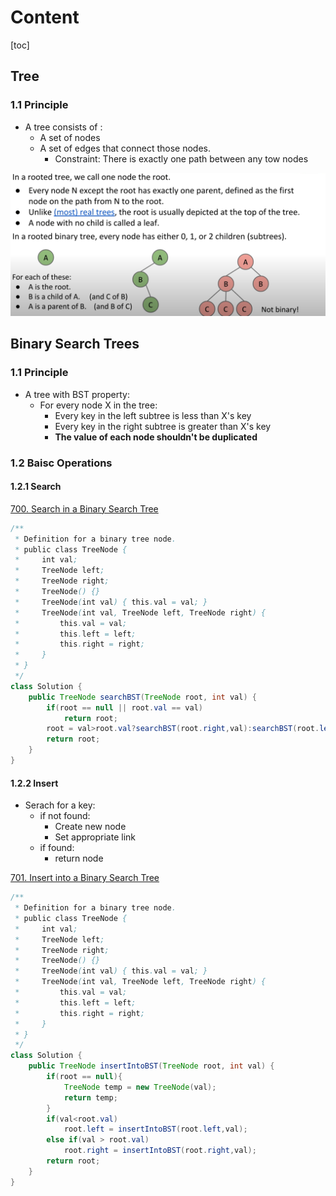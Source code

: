 # Content

[toc]

## Tree

### 1.1 Principle

- A tree consists of :
  - A set of nodes
  - A set of edges that connect those nodes.
    - Constraint: There is exactly one path between any tow nodes

![IMG_0772](../imgs/IMG_0772.PNG)

## Binary Search Trees

### 1.1 Principle

- A tree with BST property:
  - For every node X in the tree:
    - Every key in the left subtree is less than X's key
    - Every key in the right subtree is greater than X's key
    - **The value of each node shouldn't be duplicated**

### 1.2 Baisc Operations

#### 1.2.1 Search

[700. Search in a Binary Search Tree](https://leetcode.cn/problems/search-in-a-binary-search-tree/)

```java
/**
 * Definition for a binary tree node.
 * public class TreeNode {
 *     int val;
 *     TreeNode left;
 *     TreeNode right;
 *     TreeNode() {}
 *     TreeNode(int val) { this.val = val; }
 *     TreeNode(int val, TreeNode left, TreeNode right) {
 *         this.val = val;
 *         this.left = left;
 *         this.right = right;
 *     }
 * }
 */
class Solution {
    public TreeNode searchBST(TreeNode root, int val) {
        if(root == null || root.val == val)
            return root;    
        root = val>root.val?searchBST(root.right,val):searchBST(root.left,val);
        return root;
    }
}
```

#### 1.2.2 Insert

- Serach for a key:
  - if not found:
    - Create new node 
    - Set appropriate link
  - if found:
    - return node

[701. Insert into a Binary Search Tree](https://leetcode.cn/problems/insert-into-a-binary-search-tree/)

```java
/**
 * Definition for a binary tree node.
 * public class TreeNode {
 *     int val;
 *     TreeNode left;
 *     TreeNode right;
 *     TreeNode() {}
 *     TreeNode(int val) { this.val = val; }
 *     TreeNode(int val, TreeNode left, TreeNode right) {
 *         this.val = val;
 *         this.left = left;
 *         this.right = right;
 *     }
 * }
 */
class Solution {
    public TreeNode insertIntoBST(TreeNode root, int val) {
        if(root == null){
            TreeNode temp = new TreeNode(val);
            return temp;
        }
        if(val<root.val)
            root.left = insertIntoBST(root.left,val);
        else if(val > root.val)
            root.right = insertIntoBST(root.right,val);
        return root;
    }
}
```

